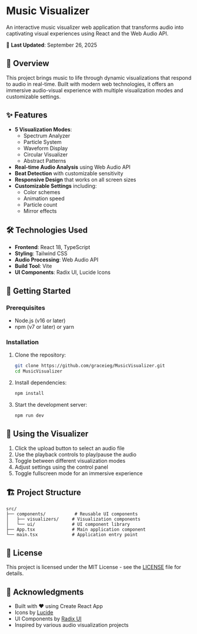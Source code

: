 # Music Visualizer

An interactive music visualizer web application that transforms audio into captivating visual experiences using React and the Web Audio API.

📅 **Last Updated**: September 26, 2025  
 
## 🎵 Overview

This project brings music to life through dynamic visualizations that respond to audio in real-time. Built with modern web technologies, it offers an immersive audio-visual experience with multiple visualization modes and customizable settings.

## ✨ Features

- **5 Visualization Modes**:
  - Spectrum Analyzer
  - Particle System
  - Waveform Display
  - Circular Visualizer
  - Abstract Patterns
- **Real-time Audio Analysis** using Web Audio API
- **Beat Detection** with customizable sensitivity
- **Responsive Design** that works on all screen sizes
- **Customizable Settings** including:
  - Color schemes
  - Animation speed
  - Particle count
  - Mirror effects

## 🛠️ Technologies Used

- **Frontend**: React 18, TypeScript
- **Styling**: Tailwind CSS
- **Audio Processing**: Web Audio API
- **Build Tool**: Vite
- **UI Components**: Radix UI, Lucide Icons

## 🚀 Getting Started

### Prerequisites

- Node.js (v16 or later)
- npm (v7 or later) or yarn

### Installation

1. Clone the repository:
   ```bash
   git clone https://github.com/graceieg/MusicVisualizer.git
   cd MusicVisualizer
   ```

2. Install dependencies:
   ```bash
   npm install
   ```

3. Start the development server:
   ```bash
   npm run dev
   ```


## 🎨 Using the Visualizer

1. Click the upload button to select an audio file
2. Use the playback controls to play/pause the audio
3. Toggle between different visualization modes
4. Adjust settings using the control panel
5. Toggle fullscreen mode for an immersive experience

## 🏗️ Project Structure

```
src/
├── components/           # Reusable UI components
│   ├── visualizers/     # Visualization components
│   └── ui/              # UI component library
├── App.tsx              # Main application component
└── main.tsx             # Application entry point
```

## 📄 License

This project is licensed under the MIT License - see the [LICENSE](LICENSE) file for details.

## 🙏 Acknowledgments

- Built with ❤️ using Create React App
- Icons by [Lucide](https://lucide.dev/)
- UI Components by [Radix UI](https://www.radix-ui.com/)
- Inspired by various audio visualization projects